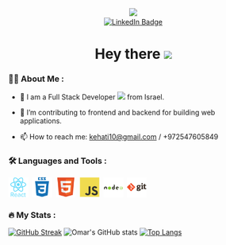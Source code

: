 <div id="header" align="center">
  <img src="https://media4.giphy.com/media/AXtFMwP1ZvjZSBtmGk/giphy.gif?cid=ecf05e47gqssgz2wamy1f0nh3b0gxooawmt7f8mx5if6l7f4&rid=giphy.gif&ct=s" width="350"/> 
  <div id="badges">
    <a href="http://www.linkedin.com/in/zemira-kehati">
      <img src="https://img.shields.io/badge/LinkedIn-blue?style=for-the-badge&logo=linkedin&logoColor=white" alt="LinkedIn Badge"/>
    </a>   
  </div>
  <h1>
    Hey there
    <img src="https://media.giphy.com/media/hvRJCLFzcasrR4ia7z/giphy.gif" width="30px"/>
  </h1>
</div>

### :woman_technologist: About Me :
- :wave: I am a Full Stack Developer <img src="https://media.giphy.com/media/WUlplcMpOCEmTGBtBW/giphy.gif" width="30"> from Israel.

- :telescope: I’m contributing to frontend and backend for building web applications.

- :mailbox: How to reach me: kehati10@gmail.com / +972547605849

### :hammer_and_wrench: Languages and Tools :
<div>
  <img src="https://github.com/devicons/devicon/blob/master/icons/react/react-original-wordmark.svg" title="React" alt="React" width="40" height="40"/>&nbsp;
  <img src="https://github.com/devicons/devicon/blob/master/icons/css3/css3-plain-wordmark.svg"  title="CSS3" alt="CSS" width="40" height="40"/>&nbsp;
  <img src="https://github.com/devicons/devicon/blob/master/icons/html5/html5-original.svg" title="HTML5" alt="HTML" width="40" height="40"/>&nbsp;
  <img src="https://github.com/devicons/devicon/blob/master/icons/javascript/javascript-original.svg" title="JavaScript" alt="JavaScript" width="40" height="40"/>&nbsp;
  <img src="https://github.com/devicons/devicon/blob/master/icons/nodejs/nodejs-original-wordmark.svg" title="NodeJS" alt="NodeJS" width="40" height="40"/>&nbsp;
  <img src="https://github.com/devicons/devicon/blob/master/icons/git/git-original-wordmark.svg" title="Git" alt="Git" width="40" height="40"/>
</div>

### :fire: My Stats :
[![GitHub Streak](https://desolate-harbor-35075.herokuapp.com/?user=zemira-k&theme=dark&background=000000)](https://git.io/streak-stats)
![Omar's GitHub stats](https://github-readme-stats.vercel.app/api?username=zemira-k&show_icons=true&theme=radical&include_all_commits=true)
[![Top Langs](https://github-readme-stats.vercel.app/api/top-langs/?username=zemira-k&langs_count=6&layout=compact)](https://github.com/anuraghazra/github-readme-stats)
